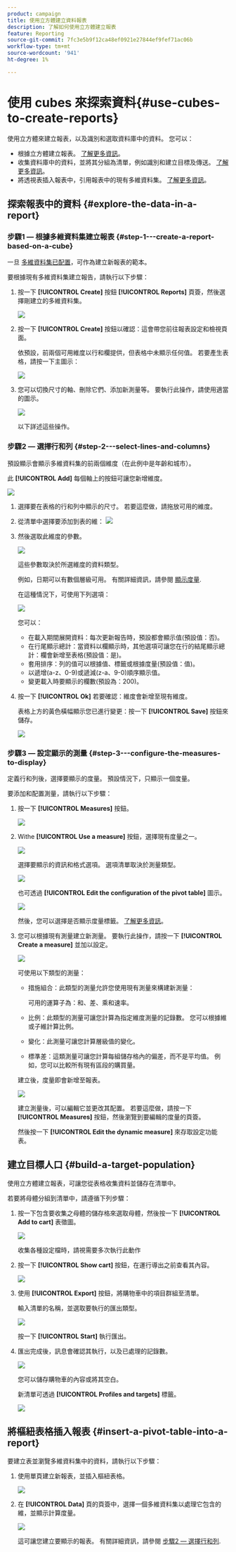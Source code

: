 ```yaml
---
product: campaign
title: 使用立方體建立資料報表
description: 了解如何使用立方體建立報表
feature: Reporting
source-git-commit: 7fc3e5b9f12ca48ef0921e27844ef9fef71ac06b
workflow-type: tm+mt
source-wordcount: '941'
ht-degree: 1%

---
```


# 使用 cubes 來探索資料{#use-cubes-to-create-reports}

使用立方體來建立報表，以及識別和選取資料庫中的資料。 您可以：

* 根據立方體建立報表。 [了解更多資訊](#explore-the-data-in-a-report)。
* 收集資料庫中的資料，並將其分組為清單，例如識別和建立目標及傳送。 [了解更多資訊](#build-a-target-population)。
* 將透視表插入報表中，引用報表中的現有多維資料集。 [了解更多資訊](#insert-a-pivot-table-into-a-report)。

## 探索報表中的資料 {#explore-the-data-in-a-report}

### 步驟1 — 根據多維資料集建立報表 {#step-1---create-a-report-based-on-a-cube}

一旦 [多維資料集已配置](cube-indicators.md)，可作為建立新報表的範本。

要根據現有多維資料集建立報告，請執行以下步驟：

1. 按一下 **[!UICONTROL Create]** 按鈕 **[!UICONTROL Reports]** 頁簽，然後選擇剛建立的多維資料集。

   ![](assets/new-report-based-on-cube.png)

1. 按一下 **[!UICONTROL Create]** 按鈕以確認：這會帶您前往報表設定和檢視頁面。

   依預設，前兩個可用維度以行和欄提供，但表格中未顯示任何值。 若要產生表格，請按一下主圖示：

   ![](assets/cube-report-config.png)

1. 您可以切換尺寸的軸、刪除它們、添加新測量等。 要執行此操作，請使用適當的圖示。

   ![](assets/cube-switch-axis.png)

   以下詳述這些操作。

### 步驟2 — 選擇行和列 {#step-2---select-lines-and-columns}

預設顯示會顯示多維資料集的前兩個維度（在此例中是年齡和城市）。

此 **[!UICONTROL Add]** 每個軸上的按鈕可讓您新增維度。

![](assets/cube-switch.png)

1. 選擇要在表格的行和列中顯示的尺寸。 若要這麼做，請拖放可用的維度。
1. 從清單中選擇要添加到表的維：
   ![](assets/cube-select-dimension.png)

1. 然後選取此維度的參數。

   ![](assets/cube-dimension-param.png)

   這些參數取決於所選維度的資料類型。

   例如，日期可以有數個層級可用。 有關詳細資訊，請參閱 [顯示度量](customize-cubes.md#display-measures).

   在這種情況下，可使用下列選項：

   ![](assets/cube-config.png)

   您可以：

   * 在載入期間展開資料：每次更新報告時，預設都會顯示值(預設值：否)。
   * 在行尾顯示總計：當資料以欄顯示時，其他選項可讓您在行的結尾顯示總計：欄會新增至表格(預設值：是)。
   * 套用排序：列的值可以根據值、標籤或根據度量(預設值：值)。
   * 以遞增(a-z、0-9)或遞減(z-a、9-0)順序顯示值。
   * 變更載入時要顯示的欄數(預設為：200)。

1. 按一下 **[!UICONTROL Ok]** 若要確認：維度會新增至現有維度。

   表格上方的黃色橫幅顯示您已進行變更：按一下 **[!UICONTROL Save]** 按鈕來儲存。

   ![](assets/cube-in-report.png)

### 步驟3 — 設定顯示的測量 {#step-3---configure-the-measures-to-display}

定義行和列後，選擇要顯示的度量。 預設情況下，只顯示一個度量。

要添加和配置測量，請執行以下步驟：

1. 按一下 **[!UICONTROL Measures]** 按鈕。

   ![](assets/cube-measure-button.png)

1. Withe **[!UICONTROL Use a measure]** 按鈕，選擇現有度量之一。

   ![](assets/cube-add-measure.png)

   選擇要顯示的資訊和格式選項。 選項清單取決於測量類型。

   ![](assets/cube-measure-options.png)

   也可透過 **[!UICONTROL Edit the configuration of the pivot table]** 圖示。

   ![](assets/cube-pivot-table-config.png)

   然後，您可以選擇是否顯示度量標籤。 [了解更多資訊](customize-cubes.md#configure-the-display)。

1. 您可以根據現有測量建立新測量。 要執行此操作，請按一下 **[!UICONTROL Create a measure]** 並加以設定。

   ![](assets/cube-create-new-measure.png)

   可使用以下類型的測量：

   * 措施組合：此類型的測量允許您使用現有測量來構建新測量：

      可用的運算子為：和、差、乘和速率。

   * 比例：此類型的測量可讓您計算為指定維度測量的記錄數。 您可以根據維或子維計算比例。
   * 變化：此測量可讓您計算層級值的變化。
   * 標準差：這類測量可讓您計算每組儲存格內的偏差，而不是平均值。 例如，您可以比較所有現有區段的購買量。

   建立後，度量即會新增至報表。

   ![](assets/cube-display-new-measure.png)

   建立測量後，可以編輯它並更改其配置。 若要這麼做，請按一下 **[!UICONTROL Measures]** 按鈕，然後瀏覽到要編輯的度量的頁簽。

   然後按一下 **[!UICONTROL Edit the dynamic measure]** 來存取設定功能表。

## 建立目標人口 {#build-a-target-population}

使用立方體建立報表，可讓您從表格收集資料並儲存在清單中。

若要將母體分組到清單中，請遵循下列步驟：

1. 按一下包含要收集之母體的儲存格來選取母體，然後按一下 **[!UICONTROL Add to cart]** 表徵圖。

   ![](assets/cube-add-to-cart.png)

   收集各種設定檔時，請視需要多次執行此動作

1. 按一下 **[!UICONTROL Show cart]** 按鈕，在運行導出之前查看其內容。

   ![](assets/cube-show-cart.png)

1. 使用 **[!UICONTROL Export]** 按鈕，將購物車中的項目群組至清單。

   輸入清單的名稱，並選取要執行的匯出類型。

   ![](assets/cube-export-report.png)

   按一下 **[!UICONTROL Start]** 執行匯出。

1. 匯出完成後，訊息會確認其執行，以及已處理的記錄數。

   ![](assets/cube-export-confirm.png)

   您可以儲存購物車的內容或將其空白。

   新清單可透過 **[!UICONTROL Profiles and targets]** 標籤。

   ![](assets/cube-list-available.png)

## 將樞紐表格插入報表 {#insert-a-pivot-table-into-a-report}

要建立表並瀏覽多維資料集中的資料，請執行以下步驟：

1. 使用單頁建立新報表，並插入樞紐表格。

   ![](assets/cube-insert-in-report.png)

1. 在 **[!UICONTROL Data]** 頁的頁簽中，選擇一個多維資料集以處理它包含的維，並顯示計算度量。

   ![](assets/cube-selected-in-report.png)

   這可讓您建立要顯示的報表。 有關詳細資訊，請參閱 [步驟2 — 選擇行和列](#step-2---select-lines-and-columns).
